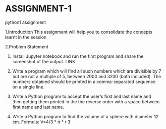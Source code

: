 # ASSIGNMENT-1
python1 assignment

1.Introduction
This assignment will help you to consolidate the concepts learnt in the session.

2.Problem Statement

1. Install Jupyter notebook and run the first program and share the screenshot of the output.
LINK

2. Write a program which will find all such numbers which are divisible by 7 but are not a
multiple of 5, between 2000 and 3200 (both included). The numbers obtained should be printed
in a comma-separated sequence on a single line.

3. Write a Python program to accept the user's first and last name and then getting them
printed in the the reverse order with a space between first name and last name.

4. Write a Python program to find the volume of a sphere with diameter 12 cm.
Formula: V=4/3 * π * r 3
